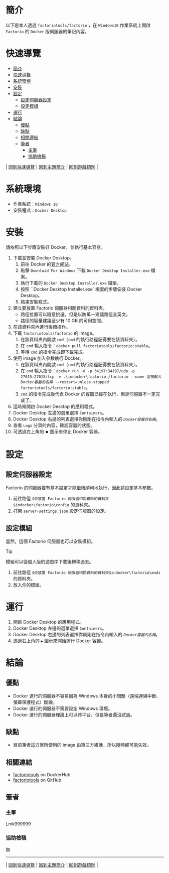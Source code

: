 # 簡介
以下是本人透過 `factoriotools/factorio` ，在 `Windows10` 作業系統上開啟 `Factorio` 的 `Docker` 版伺服器的筆記內容。


# 快速導覽

- [簡介](#簡介)
- [快速導覽](#快速導覽)
- [系統環境](#系統環境)
- [安裝](#安裝)
- [設定](#設定)
  - [設定伺服器設定](#設定伺服器設定)
  - [設定模組](#設定模組)
- [運行](#運行)
- [結論](#結論)
  - [優點](#優點)
  - [缺點](#缺點)
  - [相關連結](#相關連結)
  - [筆者](#筆者)
    - [主筆](#主筆)
    - [協助檢稿](#協助檢稿)


|
[回到快速導覽](#快速導覽)
|
[回到主題簡介](./Factorio.md)
|
[回到遊戲類別](../Game.md)
|



# 系統環境

+ 作業系統：`Windows 10`
+ 安裝程式：`Docker Desktop`


# 安裝
請依照以下步驟安裝好 Docker，並執行基本容器。

1. 下載並安裝 Docker Desktop。
   1. 前往 Docker 的[官方網站](https://www.docker.com/products/docker-desktop/)。
   2. 點擊 `Download For Windows` 下載 `Docker Desktop Installer.exe` 檔案。
   3. 執行下載的 `Docker Desktop Installer.exe` 檔案。
   4. 按照 ``Docker Desktop Installer.exe` 檔案的步驟安裝 Docker Desktop。
   5. 結束安裝程式。
2. 建立要放置 Factorio 伺服器相關資料的資料夾。
   +  路徑位置可以隨意挑選，但是以防萬一建議路徑全英文。
   +  路徑的容量建議至少有 10 GB 的可用空間。
3. 在該資料夾內進行後續操作。
4. 下載 `factoriotools/factorio` 的 image。
   1. 在該資料夾內開啟 `cmd`（`cmd` 的執行路徑記得要在該資料夾）。
   2. 在 `cmd` 輸入指令：`docker pull factoriotools/factorio:stable`。
   3. 等待 `cmd` 的指令完成即下載完成。
5. 使用 image 加入參數執行 Docker。
   1. 在該資料夾內開啟 `cmd`（`cmd` 的執行路徑記得要在該資料夾）。
   2. 在 `cmd` 輸入指令：`docker run -d -p 34197:34197/udp -p 27015:27015/tcp -v .\indocker\factorio:/factorio --name `*`這裡輸入Docker容器的名稱`*` --restart=unless-stopped factoriotools/factorio:stable`。
   3. `cmd` 的指令完成後代表 Docker 的容器已經在執行，但是伺服器不一定完成了。
6. 這時候開啟 Docker Desktop 的應用程式。
7. Docker Desktop 左邊的選單選擇 `Containers`。
8. Docker Desktop 右邊的列表選擇你剛剛在指令內輸入的 *`Docker容器的名稱`*。
9. 查看 `Logs` 分頁的內容，確認容器的狀態。
10. 可透過右上角的 `⏹️` 圖示來停止 Docker 容器。


# 設定

## 設定伺服器設定
Factorio 的伺服器要有基本設定才能繼續順利地執行，因此請設定基本參數。

1. 前往路徑 `$你放置 Factorio 伺服器相關資料的資料夾$indocker\factorio\config` 的資料夾。
2. 打開 `server-settings.json` 設定伺服器的設定。


## 設定模組
當然，這個 Factorio 伺服器也可以安裝模組。
> [!TIP]
> 模組可以從個人版的遊戲中下載後轉移過去。

1. 前往路徑 `$你放置 Factorio 伺服器相關資料的資料夾$indocker\factorio\mods` 的資料夾。
2. 放入你的模組。


# 運行

1. 開啟 Docker Desktop 的應用程式。
2. Docker Desktop 左邊的選單選擇 `Containers`。
3. Docker Desktop 右邊的列表選擇你剛剛在指令內輸入的 *`Docker容器的名稱`*。
4. 透過右上角的 `▶️` 圖示來開始運行 Docker 容器。


# 結論

## 優點

+ Docker 運行的伺服器不容易因為 Windows 本身的小問題（遠端連線中斷、螢幕保護程式）斷線。
+ Docker 運行的伺服器不需要設定 Windows 環境。
+ Docker 運行的伺服器理論上可以跨平台，但是筆者還沒試過。


## 缺點

- 目前筆者這方案所使用的 image 由第三方維護，所以隨時都可能失效。


## 相關連結

+ [factoriotools](https://hub.docker.com/r/factoriotools/factorio/) on DockerHub
+ [factoriotools](https://github.com/factoriotools/factorio-docker) on GitHub


## 筆者

### 主筆
Lmk999999


### 協助檢稿
無


---

|
[回到快速導覽](#快速導覽)
|
[回到主題簡介](./Factorio.md)
|
[回到遊戲類別](../Game.md)
|
